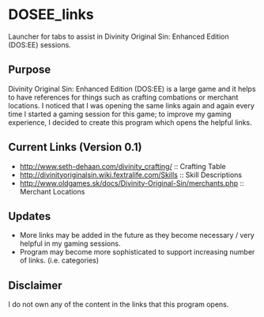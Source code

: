 # DOSEE_links
Launcher for tabs to assist in Divinity Original Sin: Enhanced Edition (DOS:EE) sessions.

## Purpose
Divinity Original Sin: Enhanced Edition (DOS:EE) is a large game and it helps to have references for things such as crafting combations or merchant locations.
I noticed that I was opening the same links again and again every time I started a gaming session for this game;
to improve my gaming experience, I decided to create this program which opens the helpful links.

## Current Links (Version 0.1)
* http://www.seth-dehaan.com/divinity_crafting/ :: Crafting Table
* http://divinityoriginalsin.wiki.fextralife.com/Skills :: Skill Descriptions
* http://www.oldgames.sk/docs/Divinity-Original-Sin/merchants.php :: Merchant Locations

## Updates
* More links may be added in the future as they become necessary / very helpful in my gaming sessions.
* Program may become more sophisticated to support increasing number of links. (i.e. categories)

## Disclaimer
I do not own any of the content in the links that this program opens.
